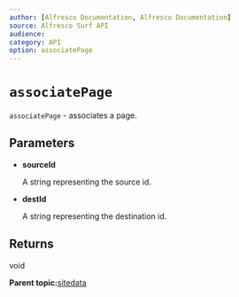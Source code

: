```yaml
---
author: [Alfresco Documentation, Alfresco Documentation]
source: Alfresco Surf API
audience: 
category: API
option: associatePage
---
```


# `associatePage`

`associatePage` - associates a page.

## Parameters

-   **sourceId**

    A string representing the source id.

-   **destId**

    A string representing the destination id.


## Returns

void

**Parent topic:**[sitedata](../references/APISurf-sitedata.md)

